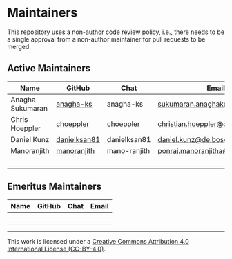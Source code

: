 # Maintainers

This repository uses a non-author code review policy, i.e., there needs to be a
single approval from a non-author maintainer for pull requests to be merged.

## Active Maintainers

<!-- Please keep this sorted alphabetically by github -->

| Name             | GitHub                                          | Chat         | Email                              |
| ---------------- | ----------------------------------------------- | ------------ | ---------------------------------- |
| Anagha Sukumaran | [anagha-ks](https://github.com/anagha-ks)       | anagha-ks    | <sukumaran.anaghak@in.bosch.com>   |
| Chris Hoeppler   | [choeppler](https://github.com/choeppler)       | choeppler    | <christian.hoeppler@de.bosch.com>  |
| Daniel Kunz      | [danielksan81](https://github.com/danielksan81) | danielksan81 | <daniel.kunz@de.bosch.com>         |
| Manoranjith      | [manoranjith](https://github.com/manoranjith)   | mano-ranjith | <ponraj.manoranjitha@in.bosch.com> |
| &nbsp;           |                                                 |              |                                    |

## Emeritus Maintainers

| Name   | GitHub | Chat | Email |
| ------ | ------ | ---- | ----- |
| &nbsp; |        |      |       |

---
This work is licensed under a [Creative Commons Attribution 4.0 International
License (CC-BY-4.0)](http://creativecommons.org/licenses/by/4.0/).
